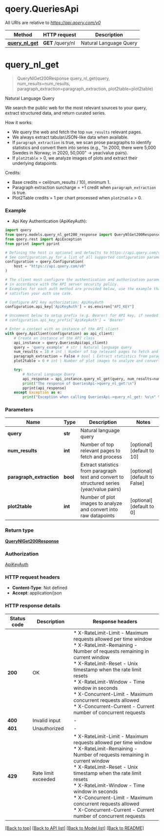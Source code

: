 # qoery.QueriesApi

All URIs are relative to *https://api.qoery.com/v0*

Method | HTTP request | Description
------------- | ------------- | -------------
[**query_nl_get**](QueriesApi.md#query_nl_get) | **GET** /query/nl | Natural Language Query


# **query_nl_get**
> QueryNlGet200Response query_nl_get(query, num_results=num_results, paragraph_extraction=paragraph_extraction, plot2table=plot2table)

Natural Language Query

We search the public web for the most relevant sources to your query, extract structured data, and return curated series.

How it works:
- We query the web and fetch the top `num_results` relevant pages.
- We always extract tabular/JSON-like data when available.
- If `paragraph_extraction` is true, we scan prose paragraphs to identify statistics and convert them into series (e.g., "In 2000, there were 5,000 Swedes in Norway; in 2020, 50,000" → year/value pairs).
- If `plot2table` > 0, we analyze images of plots and extract their underlying datapoints.

Credits:
- Base credits = ceil(num_results / 10), minimum 1.
- Paragraph extraction surcharge = +1 credit when `paragraph_extraction` is true.
- Plot2Table credits = 1 per chart processed when `plot2table` > 0.


### Example

* Api Key Authentication (ApiKeyAuth):

```python
import qoery
from qoery.models.query_nl_get200_response import QueryNlGet200Response
from qoery.rest import ApiException
from pprint import pprint

# Defining the host is optional and defaults to https://api.qoery.com/v0
# See configuration.py for a list of all supported configuration parameters.
configuration = qoery.Configuration(
    host = "https://api.qoery.com/v0"
)

# The client must configure the authentication and authorization parameters
# in accordance with the API server security policy.
# Examples for each auth method are provided below, use the example that
# satisfies your auth use case.

# Configure API key authorization: ApiKeyAuth
configuration.api_key['ApiKeyAuth'] = os.environ["API_KEY"]

# Uncomment below to setup prefix (e.g. Bearer) for API key, if needed
# configuration.api_key_prefix['ApiKeyAuth'] = 'Bearer'

# Enter a context with an instance of the API client
with qoery.ApiClient(configuration) as api_client:
    # Create an instance of the API class
    api_instance = qoery.QueriesApi(api_client)
    query = 'query_example' # str | Natural language query
    num_results = 10 # int | Number of top relevant pages to fetch and process (optional) (default to 10)
    paragraph_extraction = False # bool | Extract statistics from paragraph text and convert to structured series (year/value pairs) (optional) (default to False)
    plot2table = 0 # int | Number of plot images to analyze and convert into raw datapoints (optional) (default to 0)

    try:
        # Natural Language Query
        api_response = api_instance.query_nl_get(query, num_results=num_results, paragraph_extraction=paragraph_extraction, plot2table=plot2table)
        print("The response of QueriesApi->query_nl_get:\n")
        pprint(api_response)
    except Exception as e:
        print("Exception when calling QueriesApi->query_nl_get: %s\n" % e)
```



### Parameters


Name | Type | Description  | Notes
------------- | ------------- | ------------- | -------------
 **query** | **str**| Natural language query | 
 **num_results** | **int**| Number of top relevant pages to fetch and process | [optional] [default to 10]
 **paragraph_extraction** | **bool**| Extract statistics from paragraph text and convert to structured series (year/value pairs) | [optional] [default to False]
 **plot2table** | **int**| Number of plot images to analyze and convert into raw datapoints | [optional] [default to 0]

### Return type

[**QueryNlGet200Response**](QueryNlGet200Response.md)

### Authorization

[ApiKeyAuth](../README.md#ApiKeyAuth)

### HTTP request headers

 - **Content-Type**: Not defined
 - **Accept**: application/json

### HTTP response details

| Status code | Description | Response headers |
|-------------|-------------|------------------|
**200** | OK |  * X-RateLimit-Limit - Maximum requests allowed per time window <br>  * X-RateLimit-Remaining - Number of requests remaining in current window <br>  * X-RateLimit-Reset - Unix timestamp when the rate limit resets <br>  * X-RateLimit-Window - Time window in seconds <br>  * X-Concurrent-Limit - Maximum concurrent requests allowed <br>  * X-Concurrent-Current - Current number of concurrent requests <br>  |
**400** | Invalid input |  -  |
**401** | Unauthorized |  -  |
**429** | Rate limit exceeded |  * X-RateLimit-Limit - Maximum requests allowed per time window <br>  * X-RateLimit-Remaining - Number of requests remaining in current window <br>  * X-RateLimit-Reset - Unix timestamp when the rate limit resets <br>  * X-RateLimit-Window - Time window in seconds <br>  * X-Concurrent-Limit - Maximum concurrent requests allowed <br>  * X-Concurrent-Current - Current number of concurrent requests <br>  |

[[Back to top]](#) [[Back to API list]](../README.md#documentation-for-api-endpoints) [[Back to Model list]](../README.md#documentation-for-models) [[Back to README]](../README.md)

